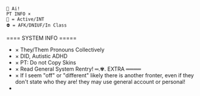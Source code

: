     🌷 Ai!
    PT INFO × 
    🌙 = Active/INT
    ⛔ = AFK/DNIUF/In Class
==== SYSTEM INFO =====
- × They/Them Pronouns Collectively
- × DID, Autistic ADHD
- × PT: Do not Copy Skins
- × Read General System Rentry!
     ═.✾. EXTRA ════
- × If I seem "off" or "different" likely there is another fronter, even if they don't state who they are! they may use general account or personal!
- 
<!---
Yuki0na/Yuki0na is a ✨ special ✨ repository because its `README.md` (this file) appears on your GitHub profile.
You can click the Preview link to take a look at your changes.
--->

